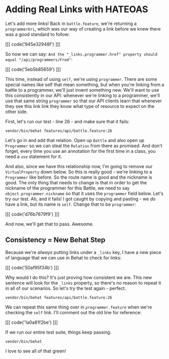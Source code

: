 # Adding Real Links with HATEOAS

Let's add more links! Back in `battle.feature`, we're returning a `programmerUri`,
which was our way of creating a link before we knew there was a good standard
to follow:

[[[ code('945e32948f') ]]]

So now we can say:
`And the "_links.programmer.href" property should equal "/api/programmers/Fred"`:

[[[ code('5eb5b85659') ]]]

This time, instead of using `self`, we're using `programmer`. There are some
special names like self that mean something, but when you're linking from
a battle to a programmer, we'll just invent something new. We'll want to
use this consistently in our API: whenever we're linking to a programmer,
we'll use that same string `programmer` so that our API clients learn that
whenever they see this link link they know what type of resource to expect
on the other side.

First, let's run our test - line 26 - and make sure that it fails:

```
vendor/bin/behat features/api/battle.feature:26
```

Let's go in and add that relation. Open up `Battle` and also open up `Programmer`
so we can steal the `Relation` from there as promised. And don't forget,
every time you use an annotation for the first time in a class, you need
a `use` statement for it.

And also, since we have this relationship now, I'm going to remove our `VirtualProperty`
down below. So this is really good - we're linking to a `Programmer` like before.
So the route name is good and the nickname is good. The only thing that needs
to change is that in order to get the nickname of the programmer for this
Battle, we need to say `object.programmer.nickname` so that it uses the
`programmer` field below. Let's try our test. Ah, and it fails! I got caught
by copying and pasting - we *do* have a link, but its name is `self`. Change
that to be `programmer`:

[[[ code('d76b7679f9') ]]]

And now, we'll get that to pass. Awesome.

## Consistency = New Behat Step

Because we're *always* putting links under a `_links` key, I have a new
piece of language that we can use in Behat to check for links:

[[[ code('50af95f34b') ]]]

Why would I do this? It's just proving how consistent we are. This new sentence
will look for the `_links` property, so there's no reason to repeat it
in all of our scenarios. So let's try the test again - perfect.

```
vendor/bin/behat features/api/battle.feature:26
```

We can repeat this same thing over in `programmer.feature` when we're checking
the `self` link. I'll comment out the old line for reference:

[[[ code('1a0a81f2be') ]]]

If we run our entire test suite, things keep passing:

```
vendor/bin/behat
```

I love to see all of that green!
